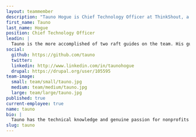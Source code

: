 ```yaml
---
layout: teammember
description: "Tauno Hogue is Chief Technology Officer at ThinkShout, a full service digital agency and b corps that specializes in nonprofit tech, digital strategy, website development, accessible design, and brand work."
first_name: Tauno
last_name: Hogue
position: Chief Technology Officer
leadin: |
  Tauno is the more accomplished of two raft guides on the team. His guiding experience has given him a cool head and great communication skills, which come in handy in his role as our lead developer.
social:
  github: https://github.com/tauno
  twitter:
  linkedin: http://www.linkedin.com/in/taunohogue
  drupal: https://drupal.org/user/105595
team-image:
  small: team/small/tauno.jpg
  medium: team/medium/tauno.jpg
  large: team/large/tauno.jpg
published: true
current-employee: true
name: tauno
bio: |
  Tauno has the technical knowledge and genuine passion for nonprofits that we look for in a ThinkShout team leader. He sets the bar high and tackles each new challenge with positivity and a thoughtfulness that’s downright contagious. Prior to ThinkShout, Tauno worked at the University of Oregon, where he contributed to the development of a complex Drupal-based online learning platform for language teachers. He holds a degree in Natural Resources Planning & Interpretation and continues to pursue his passion for the outdoors by spending a great deal of his free time neck-deep in nature.
slug: tauno
---
```

